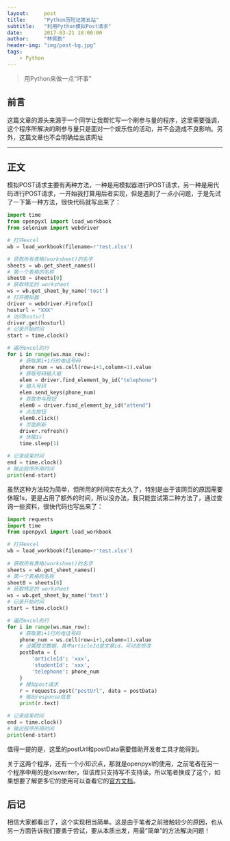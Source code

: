 ```yaml
---
layout:     post
title:      "Python历险记第五站"
subtitle:   "利用Python模拟Post请求"
date:       2017-03-21 18:00:00
author:     "林佩勤"
header-img: "img/post-bg.jpg"
tags:
    - Python
---
```


> 用Python来做一点“坏事”


## 前言

这篇文章的源头来源于一个同学让我帮忙写一个刷参与量的程序，这里需要强调，这个程序所解决的刷参与量只是面对一个娱乐性的活动，并不会造成不良影响。另外，这篇文章也不会明确给出该网址

---

## 正文

模拟POST请求主要有两种方法，一种是用模拟器进行POST请求，另一种是用代码进行POST请求，一开始我打算用后者实现，但是遇到了一点小问题，于是先试了一下第一种方法，很快代码就写出来了：

```python
import time
from openpyxl import load_workbook
from selenium import webdriver

# 打开excel
wb = load_workbook(filename=r'test.xlsx')

# 获取所有表格(worksheet)的名字
sheets = wb.get_sheet_names()
# 第一个表格的名称
sheet0 = sheets[0]
# 获取特定的 worksheet
ws = wb.get_sheet_by_name('test')
# 打开模拟器
driver = webdriver.Firefox()
hosturl = "XXX"
# 访问hosturl
driver.get(hosturl)
# 记录开始时间
start = time.clock()

# 遍历excel的行
for i in range(ws.max_row):
    # 获取第i+1行的电话号码
    phone_num = ws.cell(row=i+1,column=1).value
    # 获取号码输入框
    elem = driver.find_element_by_id("telephone")
    # 输入号码
    elem.send_keys(phone_num)
    # 获取参与按钮
    elem0 = driver.find_element_by_id("attend")
    # 点击按钮
    elem0.click()
    # 页面刷新
    driver.refresh()
    # 休眠1s
    time.sleep(1)

# 记录结束时间
end = time.clock()
# 输出程序所用时间
print(end-start)
```

虽然这种方法较为简单，但所用的时间实在太久了，特别是由于该网页的原因需要休眠1s，更是占用了额外的时间，所以没办法，我只能尝试第二种方法了，通过查询一些资料，很快代码也写出来了：

```python
import requests
import time
from openpyxl import load_workbook

# 打开excel
wb = load_workbook(filename=r'test.xlsx')
 
# 获取所有表格(worksheet)的名字
sheets = wb.get_sheet_names()
# 第一个表格的名称
sheet0 = sheets[0]
# 获取特定的 worksheet
ws = wb.get_sheet_by_name('test')
# 记录开始时间
start = time.clock()

# 遍历excel的行
for i in range(ws.max_row):
    # 获取第i+1行的电话号码
    phone_num = ws.cell(row=i+1,column=1).value
    # 设置提交数据，其中articleId是文章id，可动态修改
    postData = {
        'articleId': 'xxx',
        'studentId': 'xxx',
        'telephone': phone_num
    }
    # 模拟post请求
    r = requests.post("postUrl", data = postData)
    # 输出response信息
    print(r.text)

# 记录结束时间
end = time.clock()
# 输出程序所用时间
print(end-start)
```

值得一提的是，这里的postUrl和postData需要借助开发者工具才能得到。

关于这两个程序，还有一个小知识点，那就是openpyxl的使用，之前笔者在另一个程序中用的是xlsxwriter，但该库只支持写不支持读，所以笔者换成了这个，如果想要了解更多它的使用可以查看它的[官方文档](http://openpyxl.readthedocs.io/en/default/)。

## 后记

相信大家都看出了，这个实现相当简单。这是由于笔者之前接触较少的原因，也从另一方面告诉我们要勇于尝试，要从本质出发，用最“简单”的方法解决问题！
